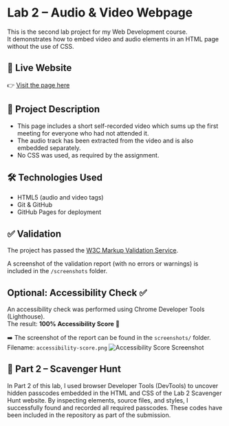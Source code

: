 # Lab 2 – Audio & Video Webpage

This is the second lab project for my Web Development course.  
It demonstrates how to embed video and audio elements in an HTML page without the use of CSS.

## 🔗 Live Website

👉 [Visit the page here](https://lisafritsche.github.io/lab2_page_video_audio/)

## 📄 Project Description

- This page includes a short self-recorded video which sums up the first meeting for everyone who had not attended it.
- The audio track has been extracted from the video and is also embedded separately.
- No CSS was used, as required by the assignment.

## 🛠️ Technologies Used

- HTML5 (audio and video tags)
- Git & GitHub
- GitHub Pages for deployment

## ✅ Validation

The project has passed the [W3C Markup Validation Service](https://validator.w3.org/).

A screenshot of the validation report (with no errors or warnings) is included in the `/screenshots` folder.

## Optional: Accessibility Check ✅

An accessibility check was performed using Chrome Developer Tools (Lighthouse).  
The result: **100% Accessibility Score** 🎉

➡️ The screenshot of the report can be found in the `screenshots/` folder.  
Filename: `accessibility-score.png`
![Accessibility Score Screenshot](screenshots/accessibility-score.png)

## 🧩 Part 2 – Scavenger Hunt

In Part 2 of this lab, I used browser Developer Tools (DevTools) to uncover hidden passcodes embedded in the HTML and CSS of the Lab 2 Scavenger Hunt website.
By inspecting elements, source files, and styles, I successfully found and recorded all required passcodes.
These codes have been included in the repository as part of the submission.
